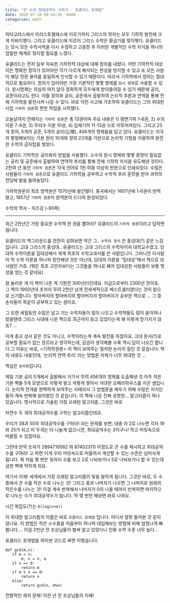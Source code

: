```yaml
---
title: "큰 수의 최대공약수 구하기 - 유클리드 호제법"
date: 2020-07-10 08:54:28 -0400
categories: math
---
```


피타고라스에서 아리스토텔레스에 이르기까지 그리스의 학자는 모두 기하학 발전에 크게 이바지했다. 그리고 유클리드에 이르러 그리스 수학은 황금기를 맞이햇다. 유클리드는 당시 모든 수학서적을 다시 수정하고 고증한 후 이러한 개별적인 수학 지식을 하나의 엄밀한 체계로 정리할 필요를 느꼈다.

유클리드는 먼저 일부 익숙한 기하학적 대상에 대해 정의를 내렸다. 어떤 기하학적 대상이든 명확한 정의가 있어야만 각기 다르게 해석되는 현상을 방지할 수 있고 또 모든 사람이 해당 전문 용어를 동일하게 인식할 수 있기 때문이다. 따라서 기하학에서 정의는 절대적으로 필요하다. 정의가 있어야만 가장 기본적인 몇몇 명제를 `원시 명제`로 사용할 수 있다.
원시명제는 의심의 여지 없이 정확하게 모두에게 받아들여질 수 있기 때문에 공리, 공준이라고도 한다. 이들 정의와 공리, 공준에서 출발하여 논리적 추론과 연역을 통해 전체 기하학을 발전시켜 나갈 수 있다.
바로 이런 사고에 기초하여 유클리드는 그의 위대한 사업 `기하학 원론`의 편찬 작업을 시작했다.

오늘날까지 전해지는 `기하학 원론`은 총 13권이며 주요 내용은 1) 평면기하 1-6권, 2) 수의 이론 7-9권, 3) 무리수 이론 10권, 4) 입체기하 11-13권 으로 이루어져있다. 그리고 23개 정의, 5개의 공준, 5개의 공리(公理), 456개의 명제들을 담고 있다.
유클리드는 지극히 평범해보이는 기본 원리 10개와 정의 23개를 기반으로 논리학 기법을 이용하여 완전한 수학의 금자탑을 쌓았다. 

유클리드 기하학은 공리화의 방법을 사용했다. 소수의 원시 명제와 몇몇 증명이 필요없는 공리 및 공준에서 출발하여 연역적 추리를 통해 전체 기하학 지식을 유도해낸 것이다.
2천여 년 동안 `기하학 원론`은 각국 언어로 1천 여종 이상의 판본으로 인쇄되었다. 수많은 사람들이 `기하학 원론`으로 유클리드 기하학을 공부하고 수학적 추리 훈련을 받아 과학의 전당에 발을 들여놓았다.

기하학원론의 최초 영역본은 1570년에 발간됐다. 중국에서는 1607년에 1-6권이 번역됐고, 1857년 `기하학 원론`이 완역본이 드디어 완성되었다.

수학의 역사 - 지즈강 (-90쪽)


-------------

최근 2천년간 가장 중요한 수학책 한 권을 뽑아라? 유클리드의 `기하학 원론`이라고 답하면 됩니다.

유클리드의 백그라운드를 찬찬히 살펴보면 약간 그.. `수학의 정석` 쓴 홍성대(?) 같은 느낌입니다. 고대 그리스의 홍성대…유클리드는 고대 그리스의 수학자이자 대학교수였고, 당대의 수학이론을 집대성해서 세계 최초의 수학교과서를 쓴 사람입니다. 그러니깐 이사람이 막 수학 이론을 하나씩 창안해낸 것은 아닌데, 당대의 이론을 “집대성“해서 책으로 낸 사람인 거죠. (뭐든 최초 고안자보다는 그것들을 하나로 꿰어 집대성한 사람들이 보통 명성을 얻는 것 같네요)

참 놀라운 게 이 책이 나온 게 기원전 300년(!)인데요. 지금으로부터 2300년 전이죠. 그 책이 1900년대 초까지 무려 2천년 넘게 전세계적으로 베스트셀러였다는 것이 참으로 신기합니다. 할아버지의 할아버지의 할아버지의 할아버지가 공부한 책으로 … 그 증손자들이 똑같이 공부하고 있는 셈이죠.

그 오랜 세월동안 수많은 날고 기는 수학자들이 많이 나오고 수학책들도 많이 쏟아져나왔을텐데 그리스 시대에 나온 책으로 최근까지 읽고 있었다는게 왜 이렇게 믿기지가 않죠? …

이게 종교 성서 같은 것도 아니고, 수학이라는게 계속 발전을 하잖아요. 고대 문서(?)로 공부할 필요가 없는 장르라고 생각하는데, 곰곰이 생각해볼 수록 역시 답이 나오긴 합니다.그 이유는 바로, <기하학원론> 이 책이 보여주는 철저한 논리의 힘인 것 같습니다. 책의 내용도 내용인데, ‘논리적 연역 추리’ 라는 방법론 자체가 너무 위대한 것 …

핵심은 `공리화`입니다.

제일 기본 공리 5개에서 출발해서 거기서 무려 456개의 명제를 도출해낸 것.아주 작은 기본 벽돌 5개 모양으로 이렇게 쌓고 저렇게 쌓아서 거대한 오페라하우스를 지은 셈입니다. 논리적 전개을 완벽하게 보여주는 사례라서 그 방법론을 배우기 위해 수많은 지식인들이 계속 반복해 읽어왔던 것 같습니다.
이 책에 나온 진짜 유명한… 알고리즘이 하나 있습니다. 명시적으로 기술된 가장 오래된 알고리즘..그것은 바로

자연수 두 개의 최대공약수를 구하는 알고리즘인데요.

우리가 38과 50의 최대공약수를 구하라! 라는 문제를 보면, 대충 아 2로 나누면 각자 19와 25가 되고 이 두개는 더 나눌게 없으니깐, 최대공약수는 2이구나! 하고 머릿속으로 떠올릴 수 있잖아요.

그런데 만약 숫자가 2894710562 와 87402370 이정도로 큰 수를 제시하고 최대공약수를 구하라! 고 하면
 이게 우리 머릿속으로 떠올려서 계산할 수 있는 수준은 넘어서게 됩니다. 뭐 처음 몇 번은 뒷자리 수를 보고 2로 나눠보거나 5로 나눠보거나 할 수 있는데 금방 벽에 막히게 되요.
 
 
 여기서 이제! 세계에서 가장 오래된 알고리즘이 빛을 발하게 됩니다. 그것은 바로, 두 수 중에서 큰 수를 작은 수로 나누는 것! 그리고 몫과 나머지가 나오면 그 나머지로 원래의 작은수를 나누는 것! 이걸 계속 반복해서 나머지가 0이 나올 때까지 반복하면 마지막으로 나누는 수가 최대공약수가 됩니다. 딱 몇 번만 해보면 바로 나와요.
 
 시간 복잡도(?)는 `O(log(n+m))`
 
 이 위대한 알고리즘의 이름은 바로 `유클리드 호제법` 입니다. 어디서 얼핏 들어본 것 같지 않나요. 이 방법은 작은 소수들을 처음부터 하나씩 대입해보는 방법에 비해 엄청나게 빠릅니다.… 이걸 2천년 전 조상님들이 벌써 알고 있었다니 인류 수학 수준 너무 높다…
 
 
 유클리드 호제법을 파이썬 코드로 짜면 이렇습니다.
 
 ```
 def gcd(m,n):
	if m < n:
		m, n = n, m
	if n == 0:
		return m
    if m % n == 0:
		return n
	else:
		return gcd(n, m%n)
```

전형적인 재귀 문제! 이천 년 전 조상님들의 지혜!